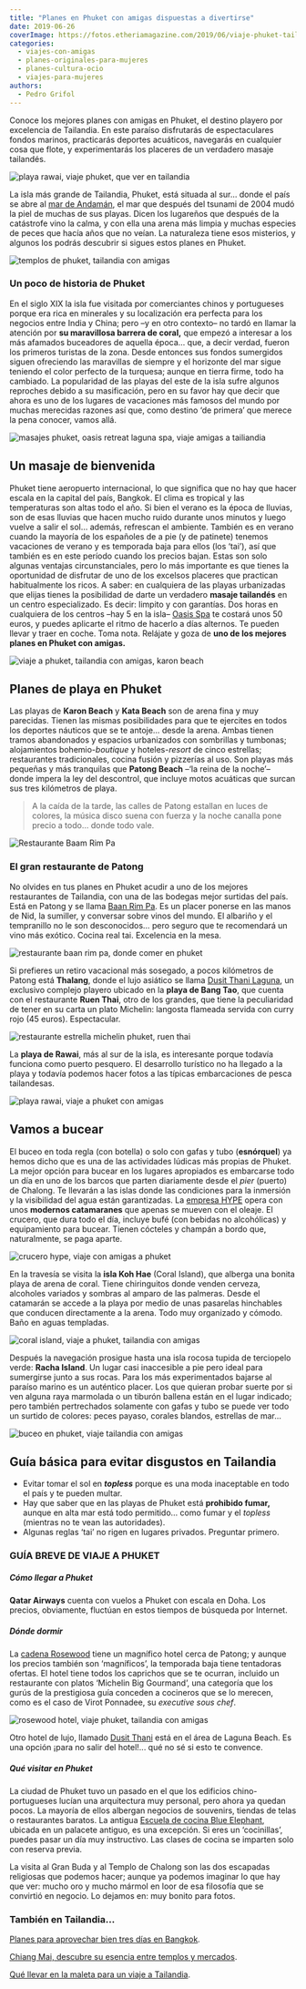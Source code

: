 ```yaml
---
title: "Planes en Phuket con amigas dispuestas a divertirse"
date: 2019-06-26
coverImage: https://fotos.etheriamagazine.com/2019/06/viaje-phuket-tailandia-amigas-Crucero-HYPE.jpg
categories: 
  - viajes-con-amigas
  - planes-originales-para-mujeres
  - planes-cultura-ocio
  - viajes-para-mujeres
authors: 
  - Pedro Grifol
---
```


Conoce los mejores planes con amigas en Phuket, el destino playero por excelencia de Tailandia. En este paraíso disfrutarás de espectaculares fondos marinos, practicarás deportes acuáticos, navegarás en cualquier cosa que flote, y experimentarás los placeres de un verdadero masaje tailandés.

![playa rawai, viaje phuket, que ver en tailandia](https://fotos.etheriamagazine.com/2019/06/viaje-phuket-tailandia-amigas-Playa-Rawai.jpg "Playa de Rawai. © Pedro Grifol")

La isla más grande de Tailandia, Phuket, está situada al sur… donde el país se abre al [mar 
de Andamán](https://etheriamagazine.com/2018/06/16/viaje-parejas-mar-de-andaman/), el 
mar que después del tsunami de 2004 mudó la piel de muchas de sus playas. Dicen los 
lugareños que después de la catástrofe vino la calma, y con ella una arena más limpia y 
muchas especies de peces que hacía años que no veían. La naturaleza tiene esos 
misterios, y algunos los podrás descubrir si sigues estos planes en Phuket. 

![templos de phuket, tailandia con amigas](https://fotos.etheriamagazine.com/2019/06/viaje-phuket-tailandia-amigas-templos-phuket.jpg "Detalle de un santuario budista (Izq.) y templo Chalong (Dcha.) © Pedro Grifol")

### Un poco de historia de Phuket

En el siglo XIX la isla fue visitada por comerciantes chinos y portugueses porque era 
rica en minerales y su localización era perfecta para los negocios entre India y China; 
pero –y en otro contexto– no tardó en llamar la atención por **su maravillosa barrera de 
coral,** que empezó a interesar a los más afamados buceadores de aquella época… que, a 
decir verdad, fueron los primeros turistas de la zona. Desde entonces sus fondos 
sumergidos siguen ofreciendo las maravillas de siempre y el horizonte del mar sigue 
teniendo el color perfecto de la turquesa; aunque en tierra firme, todo ha cambiado. La 
popularidad de las playas del este de la isla sufre algunos reproches debido a su 
masificación, pero en su favor hay que decir que ahora es uno de los lugares de 
vacaciones más famosos del mundo por muchas merecidas razones así que, como destino ‘de 
primera’ que merece la pena conocer, vamos allá. 

![masajes phuket, oasis retreat laguna spa, viaje amigas a tailiandia](https://fotos.etheriamagazine.com/2019/06/viaje-phuket-tailandia-amigas-Oasis-Retreat-Laguna-Spa.jpg "Oasis Retreat Laguna Spa. © Pedro Grifol")

## Un masaje de bienvenida

Phuket tiene aeropuerto internacional, lo que significa que no hay que hacer escala en 
la capital del país, Bangkok. El clima es tropical y las temperaturas son altas todo el 
año. Si bien el verano es la época de lluvias, son de esas lluvias que hacen mucho ruido 
durante unos minutos y luego vuelve a salir el sol… además, refrescan el ambiente. 
También es en verano cuando la mayoría de los españoles de a pie (y de patinete) tenemos 
vacaciones de verano y es temporada baja para ellos (los ‘tai’), así que también es en 
este período cuando los precios bajan. Estas son solo algunas ventajas circunstanciales, 
pero lo más importante es que tienes la oportunidad de disfrutar de uno de los excelsos 
placeres que practican habitualmente los ricos. A saber: en cualquiera de las playas 
urbanizadas que elijas tienes la posibilidad de darte un verdadero **masaje tailandés** 
en un centro especializado. Es decir: limpito y con garantías. Dos horas en cualquiera 
de los centros –hay 5 en la isla– [Oasis Spa](http://www.oasisspa.net) te costará unos 
50 euros, y puedes aplicarte el ritmo de hacerlo a días alternos. Te pueden llevar y 
traer en coche. Toma nota. Relájate y goza de **uno de los mejores planes en Phuket con 
amigas.** 

![viaje a phuket, tailandia con amigas, karon beach](https://fotos.etheriamagazine.com/2019/06/viaje-phuket-tailandia-amigas-karon-beach.jpg "Karon Beach. © Pedro Grifol")

## Planes de playa en Phuket

Las playas de **Karon Beach** y **Kata Beach** son de arena fina y muy parecidas. Tienen 
las mismas posibilidades para que te ejercites en todos los deportes náuticos que se te 
antoje… desde la arena. Ambas tienen tramos abandonados y espacios urbanizados con 
sombrillas y tumbonas; alojamientos bohemio-_boutique_ y hoteles-_resort_ de cinco 
estrellas; restaurantes tradicionales, cocina fusión y pizzerías al uso. Son playas más 
pequeñas y más tranquilas que **Patong Beach** –‘la reina de la noche’– donde impera la 
ley del descontrol, que incluye motos acuáticas que surcan sus tres kilómetros de playa. 

> A la caída de la tarde, las calles de Patong estallan en luces de colores, la música 
> disco suena con fuerza y la noche canalla pone precio a todo… donde todo vale. 

![Restaurante Baam Rim Pa](https://fotos.etheriamagazine.com/2019/06/viaje-phuket-tailandia-amigas-Baan-Rim-Pa.jpg "Restaurante Baam Rim Pa. © Pedro Grifol")

### El gran restaurante de Patong

No olvides en tus planes en Phuket acudir a uno de los mejores restaurantes de 
Tailandia, con una de las bodegas mejor surtidas del país. Está en Patong y se llama [Baan 
Rim Pa](http://www.baanrimpa.com). Es un placer ponerse en las manos de Nid, la 
sumiller, y conversar sobre vinos del mundo. El albariño y el tempranillo no le son 
desconocidos… pero seguro que te recomendará un vino más exótico. Cocina real tai. 
Excelencia en la mesa. 

![restaurante baan rim pa, donde comer en phuket](https://fotos.etheriamagazine.com/2019/06/viaje-phuket-tailandia-amigas-sumiller-Baan-Rim-Pa.jpg "Nid es la sumiller del restaurante Baan Rim Pa. © Pedro Grifol")

Si prefieres un retiro vacacional más sosegado, a pocos kilómetros de Patong está 
**Thalang**, donde el lujo asiático se llama [Dusit Thani Laguna](http://www.dusit.com), 
un exclusivo complejo playero ubicado en la **playa de Bang Tao**, que cuenta con el 
restaurante **Ruen Thai**, otro de los grandes, que tiene la peculiaridad de tener en su 
carta un plato Michelin: langosta flameada servida con curry rojo (45 euros). 
Espectacular. 

![restaurante estrella michelin phuket, ruen thai](https://fotos.etheriamagazine.com/2019/06/viaje-phuket-tailandia-amigas-Langosta-flameada-con-curry-rojo-Rest.jpg "Langosta flameada del restaurante Ruen Thai. © Pedro Grifol")

La **playa de Rawai**, más al sur de la isla, es interesante porque todavía funciona 
como puerto pesquero. El desarrollo turístico no ha llegado a la playa y todavía podemos 
hacer fotos a las típicas embarcaciones de pesca tailandesas. 

![playa rawai, viaje a phuket con amigas](https://fotos.etheriamagazine.com/2019/06/viaje-tailandia-amigas-Playa-Rawai.jpg "Playa de Rawai. © Pedro Grifol")

## Vamos a bucear

El buceo en toda regla (con botella) o solo con gafas y tubo (**esnórquel**) ya hemos 
dicho que es una de las actividades lúdicas más propias de Phuket. La mejor opción para 
bucear en los lugares apropiados es embarcarse todo un día en uno de los barcos que 
parten diariamente desde el _pier_ (puerto) de Chalong. Te llevarán a las islas donde 
las condiciones para la inmersión y la visibilidad del agua están garantizadas. La [empresa 
HYPE](http://www.hypeboatclub.com) opera con unos **modernos catamaranes** que apenas se 
mueven con el oleaje. El crucero, que dura todo el día, incluye bufé (con bebidas no 
alcohólicas) y equipamiento para bucear. Tienen cócteles y champán a bordo que, 
naturalmente, se paga aparte. 

![crucero hype, viaje con amigas a phuket](https://fotos.etheriamagazine.com/2019/06/viaje-phuket-tailandia-amigas-Crucero-HYPE.jpg "Crucero en los catamaranes de HYPE. © Pedro Grifol")

En la travesía se visita la **isla Koh Hae** (Coral Island), que alberga una bonita 
playa de arena de coral. Tiene chiringuitos donde venden cerveza, alcoholes variados y 
sombras al amparo de las palmeras. Desde el catamarán se accede a la playa por medio de 
unas pasarelas hinchables que conducen directamente a la arena. Todo muy organizado y 
cómodo. Baño en aguas templadas. 

![coral island, viaje a phuket, tailandia con amigas](https://fotos.etheriamagazine.com/2019/06/viaje-phuket-tailandia-amigas-Coral-Island.jpg "Coral Island. © Pedro Grifol")

Después la navegación prosigue hasta una isla rocosa tupida de terciopelo verde: **Racha 
Island**. Un lugar casi inaccesible a pie pero ideal para sumergirse junto a sus rocas. 
Para los más experimentados bajarse al paraíso marino es un auténtico placer. Los que 
quieran probar suerte por si ven alguna raya marmolada o un tiburón ballena están en el 
lugar indicado; pero también pertrechados solamente con gafas y tubo se puede ver todo 
un surtido de colores: peces payaso, corales blandos, estrellas de mar… 

![buceo en phuket, viaje tailandia con amigas](https://fotos.etheriamagazine.com/2019/06/viaje-phuket-tailandia-amigas-bucear.jpg "Practicando esnórquel descubres un fascinante mundo submarino. © Pedro Grifol")

## Guía básica para evitar disgustos en Tailandia

- Evitar tomar el sol en **_topless_** porque es una moda inaceptable en todo el país y te pueden multar.
- Hay que saber que en las playas de Phuket está **prohibido fumar,** aunque en alta mar está todo permitido… como fumar y el _topless_ (mientras no te vean las autoridades).
- Algunas reglas ‘tai’ no rigen en lugares privados. Preguntar primero.

### GUÍA BREVE DE VIAJE A PHUKET

##### Cómo llegar a Phuket

**Qatar Airways** cuenta con vuelos a Phuket con escala en Doha. Los precios, 
obviamente, fluctúan en estos tiempos de búsqueda por Internet. 

##### Dónde dormir

La [cadena Rosewood](http://www.rosewoodhotels.com/en/phuket) tiene un magnífico hotel 
cerca de Patong; y aunque los precios también son ‘magníficos’, la temporada baja tiene 
tentadoras ofertas. El hotel tiene todos los caprichos que se te ocurran, incluido un 
restaurante con platos ‘Michelin Big Gourmand’, una categoría que los gurús de la 
prestigiosa guía conceden a cocineros que se lo merecen, como es el caso de Virot 
Ponnadee, su _executive sous chef_. 

![rosewood hotel, viaje phuket, tailandia con amigas](https://fotos.etheriamagazine.com/2019/06/viaje-phuket-tailandia-amigas-equipo-de-cocina-del-Rosewood-Hotel.jpg "Equipo de cocina de Rosewood Hotel. © Pedro Grifol")

Otro hotel de lujo, llamado [Dusit Thani](http://www.dusit.com/dusitthani/lagunaphuket) 
está en el área de Laguna Beach. Es una opción ¡para no salir del hotel!... qué no sé si 
esto te convence. 

##### Qué visitar en Phuket

La ciudad de Phuket tuvo un pasado en el que los edificios chino-portugueses lucían una 
arquitectura muy personal, pero ahora ya quedan pocos. La mayoría de ellos albergan 
negocios de souvenirs, tiendas de telas o restaurantes baratos. La antigua [Escuela de 
cocina Blue Elephant](http://www.blueelephant.com), ubicada en un palacete antiguo, es 
una excepción. Si eres un ‘cocinillas’, puedes pasar un día muy instructivo. Las clases 
de cocina se imparten solo con reserva previa. 

La visita al Gran Buda y al Templo de Chalong son las dos escapadas religiosas que 
podemos hacer; aunque ya podemos imaginar lo que hay que ver: mucho oro y mucho mármol 
en loor de esa filosofía que se convirtió en negocio. Lo dejamos en: muy bonito para 
fotos. 

### También en Tailandia...

[Planes para aprovechar bien tres días en 
Bangkok](https://etheriamagazine.com/2021/05/29/tres-dias-en-bangkok-que-hacer/). 

[Chiang Mai, descubre su esencia entre templos y 
mercados](https://etheriamagazine.com/2021/01/08/chiang-mai-explora-en-3-dias-la-tailandia-mas-espiritual/). 

[Qué llevar en la maleta para un viaje a 
Tailandia](https://etheriamagazine.com/2020/01/02/que-llevar-en-maleta-viaje-tailandia/).
